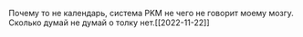 Почему то не календарь, система PKM не чего не говорит моему мозгу. Сколько думай не думай о толку нет.[[2022-11-22]]